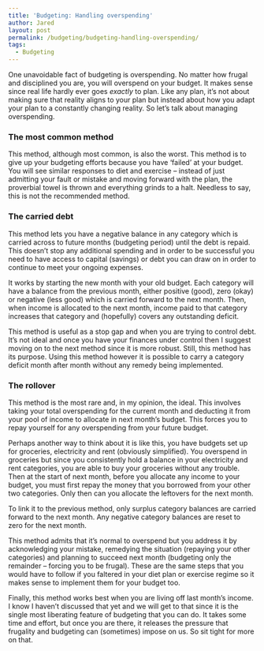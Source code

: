 ```yaml
---
title: 'Budgeting: Handling overspending'
author: Jared
layout: post
permalink: /budgeting/budgeting-handling-overspending/
tags:
  - Budgeting
---
```

One unavoidable fact of budgeting is overspending. No matter how frugal and disciplined you are, you will overspend on your budget. It makes sense since real life hardly ever goes *exactly* to plan. Like any plan, it’s not about making sure that reality aligns to your plan but instead about how you adapt your plan to a constantly changing reality. So let’s talk about managing overspending.

### The most common method

This method, although most common, is also the worst. This method is to give up your budgeting efforts because you have ‘failed’ at your budget. You will see similar responses to diet and exercise &#8211; instead of just admitting your fault or mistake and moving forward with the plan, the proverbial towel is thrown and everything grinds to a halt. Needless to say, this is not the recommended method.

### The carried debt

This method lets you have a negative balance in any category which is carried across to future months (budgeting period) until the debt is repaid. This doesn’t stop any additional spending and in order to be successful you need to have access to capital (savings) or debt you can draw on in order to continue to meet your ongoing expenses.

It works by starting the new month with your old budget. Each category will have a balance from the previous month, either positive (good), zero (okay) or negative (less good) which is carried forward to the next month. Then, when income is allocated to the next month, income paid to that category increases that category and (hopefully) covers any outstanding deficit.

This method is useful as a stop gap and when you are trying to control debt. It’s not ideal and once you have your finances under control then I suggest moving on to the next method since it is more robust. Still, this method has its purpose. Using this method however it is possible to carry a category deficit month after month without any remedy being implemented.

### The rollover

This method is the most rare and, in my opinion, the ideal. This involves taking your total overspending for the current month and deducting it from your pool of income to allocate in next month’s budget. This forces you to repay yourself for any overspending from your future budget.

Perhaps another way to think about it is like this, you have budgets set up for groceries, electricity and rent (obviously simplified). You overspend in groceries but since you consistently hold a balance in your electricity and rent categories, you are able to buy your groceries without any trouble. Then at the start of next month, before you allocate any income to your budget, you must first repay the money that you borrowed from your other two categories. Only then can you allocate the leftovers for the next month.

To link it to the previous method, only surplus category balances are carried forward to the next month. Any negative category balances are reset to zero for the next month.

This method admits that it’s normal to overspend but you address it by acknowledging your mistake, remedying the situation (repaying your other categories) and planning to succeed next month (budgeting only the remainder &#8211; forcing you to be frugal). These are the same steps that you would have to follow if you faltered in your diet plan or exercise regime so it makes sense to implement them for your budget too.

Finally, this method works best when you are living off last month’s income. I know I haven’t discussed that yet and we will get to that since it is the single most liberating feature of budgeting that you can do. It takes some time and effort, but once you are there, it releases the pressure that frugality and budgeting can (sometimes) impose on us. So sit tight for more on that.
